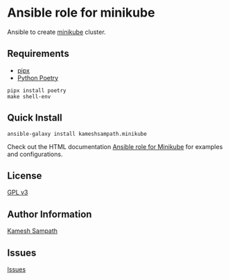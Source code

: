# Ansible role for minikube

Ansible to create [minikube](https://minikube.sigs.k8s.io) cluster.

## Requirements

* [pipx](https://pypa.github.io/pipx/)
* [Python Poetry](https://python-poetry.org/)

```shell
pipx install poetry
make shell-env
```

## Quick Install

```shell
ansible-galaxy install kameshsampath.minikube
```

Check out the HTML documentation [Ansible role for Minikube](https://kameshsampath.github.io/ansible-role-minikube/) for examples and configurations.

## License

[GPL v3](https://github.com/kameshsampath/ansible-role-minikube/tree/master/LICENSE)

## Author Information

[Kamesh Sampath](mailto:kamesh.sampath@hotmail.com)

## Issues

[Issues](https://github.com/kameshsampath/ansible-role-minikube/issues)
